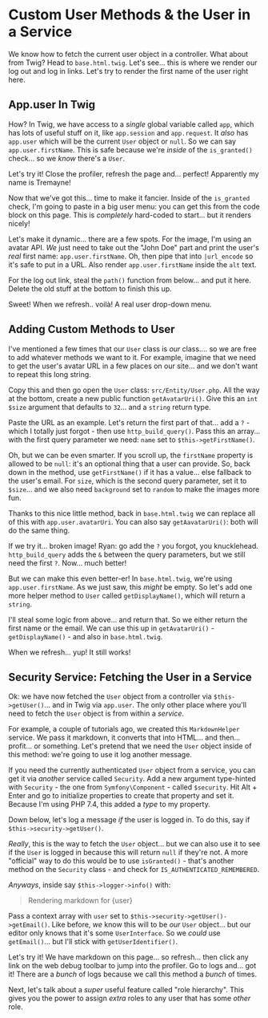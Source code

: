 # Custom User Methods & the User in a Service

We know how to fetch the current user object in a controller. What about from Twig?
Head to `base.html.twig`. Let's see... this is where we render our log out and
log in links. Let's try to render the first name of the user right here.

## App.user In Twig

How? In Twig, we have access to a *single* global variable called `app`, which has
lots of useful stuff on it, like `app.session` and `app.request`. It *also* has
`app.user` which will be the current `User` object or `null`. So we can say
`app.user.firstName`. This is safe because we're *inside* of the `is_granted()`
check... so we *know* there's a `User`.

Let's try it! Close the profiler, refresh the page and... perfect! Apparently my
name is Tremayne!

Now that we've got this... time to make it fancier. Inside of the `is_granted` check,
I'm going to paste in a big user menu: you can get this from the code block on this
page. This is *completely* hard-coded to start... but it renders nicely!

Let's make it dynamic... there are a few spots. For the image, I'm using an
avatar API. *We* just need to take out the "John Doe" part and print the user's
*real* first name: `app.user.firstName`. Oh, then pipe that into `|url_encode`
so it's safe to put in a URL. Also render `app.user.firstName` inside the `alt`
text.

For the log out link, steal the `path()` function from below... and put it here.
Delete the old stuff at the bottom to finish this up.

Sweet! When we refresh.. voilà! A real user drop-down menu.

## Adding Custom Methods to User

I've mentioned a few times that our `User` class is *our* class.... so we are free
to add whatever methods we want to it. For example, imagine that we need to get the
user's avatar URL in a few places on our site... and we don't want to repeat this
long string.

Copy this and then go open the `User` class: `src/Entity/User.php`. All
the way at the bottom, create a new public function `getAvatarUri()`. Give this
an `int $size` argument that defaults to `32`... and a `string` return type.

Paste the URL as an example. Let's return the first part of that...
add a `?` - which I totally just forgot - then use `http_build_query()`. Pass
this an array... with the first query parameter we need: `name` set to
`$this->getFirstName()`.

Oh, but we can be even smarter. If you scroll up, the `firstName` property is
allowed to be `null`: it's an optional thing that a user can provide. So, back
down in the method, use `getFirstName()` if it has a value... else fallback
to the user's email. For `size`, which is the second query parameter, set it
to `$size`... and we also need `background` set to `random` to make the images
more fun.

Thanks to this nice little method, back in `base.html.twig` we can replace all of
this with `app.user.avatarUri`. You can also say `getAavatarUri()`: both
will do the same thing.

If we try it... broken image! Ryan: go add the `?` you forgot, you knucklehead.
`http_build_query` adds the `&` between the query parameters, but we still need
the first `?`. Now... much better!

But we can make this even better-er! In `base.html.twig`, we're using
`app.user.firstName`. As we just saw, this *might* be empty. So let's add one
more helper method to `User` called `getDisplayName()`, which will return
a `string`.

I'll steal some logic from above... and return that. So we either return the first
name or the email. We can use this up in `getAvatarUri()` - `getDisplayName()` -
and also in `base.html.twig`.

When we refresh... yup! It still works!

## Security Service: Fetching the User in a Service

Ok: we have now fetched the `User` object from a controller via `$this->getUser()`...
and in Twig via `app.user`. The only other place where you'll need to fetch the
`User` object is from within a *service*.

For example, a couple of tutorials ago, we created this `MarkdownHelper` service.
We pass it markdown, it converts that into HTML... and then... profit... or
something. Let's pretend that we need the `User` object inside of this method:
we're going to use it log another message.

If you need the currently authenticated `User` object from a service, you can
get it via *another* service called `Security`. Add a new argument type-hinted
with `Security` - the one from `Symfony\Component` - called `$security`. Hit
Alt + Enter and go to initialize properties to create that property and set it.
Because I'm using PHP 7.4, this added a *type* to my property.

Down below, let's log a message *if* the user is logged in. To do this,
say if `$this->security->getUser()`.

*Really*, this is the way to fetch the `User` object... but we can also use it
to see if the `User` is logged in because this will return `null` if they're not.
A more "official" way to do this would be to use `isGranted()` - that's
another method on the `Security` class - and check for `IS_AUTHENTICATED_REMEMBERED`.

*Anyways*, inside say `$this->logger->info()` with:

> Rendering markdown for {user}

Pass a context array with `user` set to `$this->security->getUser()->getEmail()`.
Like before, *we* know this will to be *our* `User` object... but our editor only
knows that it's some `UserInterface`. So we *could* use `getEmail()`... but I'll
stick with `getUserIdentifier()`.

Let's try it! We have markdown on this page... so refresh... then click any link
on the web debug toolbar to jump into the profiler. Go to logs and... got it!
There are a *bunch* of logs because we call this method a *bunch* of times.

Next, let's talk about a *super* useful feature called "role hierarchy". This
gives you the power to assign *extra* roles to any user that has some *other*
role.
